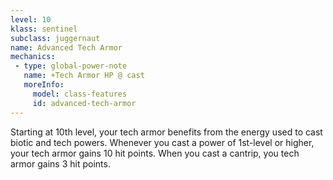 ```yaml
---
level: 10
klass: sentinel
subclass: juggernaut
name: Advanced Tech Armor
mechanics:
 - type: global-power-note
   name: +Tech Armor HP @ cast
   moreInfo:
     model: class-features
     id: advanced-tech-armor
---
```

Starting at 10th level, your tech armor benefits from the energy used to cast biotic and tech powers. Whenever you
cast a power of 1st-level or higher, your tech armor gains 10 hit points. When you cast a cantrip, you tech armor gains 3 hit points.

